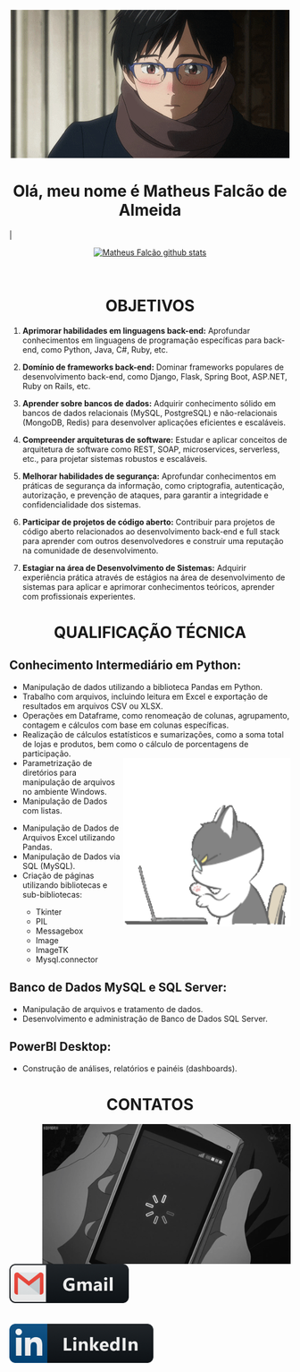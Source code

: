 <p align="center">
  <a><img src="imgs/anime2.gif" alt="Banner"></a>
</p>


<h1 align="center">Olá, meu nome é Matheus Falcão de Almeida</h1>                                                                                                |

<p align="center">
  <a href="https://github.com/izuki005"><img src="https://github-readme-stats.vercel.app/api?username=izuki005&hide_border=true&show_icons=true&theme=radical" alt="Matheus Falcão github stats"></a>
</p>
<br>

<h1 align="center">OBJETIVOS</h1>

1. **Aprimorar habilidades em linguagens back-end:** Aprofundar conhecimentos em linguagens de programação específicas para back-end, como Python, Java, C#, Ruby, etc.

2. **Domínio de frameworks back-end:** Dominar frameworks populares de desenvolvimento back-end, como Django, Flask, Spring Boot, ASP.NET, Ruby on Rails, etc.

3. **Aprender sobre bancos de dados:** Adquirir conhecimento sólido em bancos de dados relacionais (MySQL, PostgreSQL) e não-relacionais (MongoDB, Redis) para desenvolver aplicações eficientes e escaláveis.

4. **Compreender arquiteturas de software:** Estudar e aplicar conceitos de arquitetura de software como REST, SOAP, microservices, serverless, etc., para projetar sistemas robustos e escaláveis.

5. **Melhorar habilidades de segurança:** Aprofundar conhecimentos em práticas de segurança da informação, como criptografia, autenticação, autorização, e prevenção de ataques, para garantir a integridade e confidencialidade dos sistemas.

6. **Participar de projetos de código aberto:** Contribuir para projetos de código aberto relacionados ao desenvolvimento back-end e full stack para aprender com outros desenvolvedores e construir uma reputação na comunidade de desenvolvimento.

7. **Estagiar na área de Desenvolvimento de Sistemas:** Adquirir experiência prática através de estágios na área de desenvolvimento de sistemas para aplicar e aprimorar conhecimentos teóricos, aprender com profissionais experientes.

<h1 align="center">QUALIFICAÇÃO TÉCNICA</h1>

<h2>Conhecimento Intermediário em Python:</h2>
<ul>
  <li>Manipulação de dados utilizando a biblioteca Pandas em Python.</li>
  <li>Trabalho com arquivos, incluindo leitura em Excel e exportação de resultados em arquivos CSV ou XLSX.</li>
  <li>Operações em Dataframe, como renomeação de colunas, agrupamento, contagem e cálculos com base em colunas específicas.</li>
  <li>Realização de cálculos estatísticos e sumarizações, como a soma total de lojas e produtos, bem como o cálculo de porcentagens de participação.</li>
  <img align="right" src="imgs/cat.gif" alt="GIF"  height="300">
  <li>Parametrização de diretórios para manipulação de arquivos no ambiente Windows.</li>
  <li>Manipulação de Dados com listas.</li>
</ul>

<ul>
  <li>Manipulação de Dados de Arquivos Excel utilizando Pandas.</li>
  <li>Manipulação de Dados via SQL (MySQL).</li>
  <li>Criação de páginas utilizando bibliotecas e sub-bibliotecas:</li>
  <ul>
    <li>Tkinter</li>
    <li>PIL</li>
    <li>Messagebox</li>
    <li>Image</li>
    <li>ImageTK</li>
    <li>Mysql.connector</li>
  </ul>
</ul>

<h2>Banco de Dados MySQL e SQL Server:</h2>
<ul>
  <li>Manipulação de arquivos e tratamento de dados.</li>
  <li>Desenvolvimento e administração de Banco de Dados SQL Server.</li>
</ul>

<h2>PowerBI Desktop:</h2>
<ul>
  <li>Construção de análises, relatórios e painéis (dashboards).</li>
</ul>

<h1 align="center"> CONTATOS</h1>
 <img align="right" src="imgs/cellphone.gif" alt="GIF"  height="250">

<div align="left">
  <a href="mailto:falcaomatheus08@gmail.com">
    <img style="margin-right: 20px;" alt="Gmail"  height="70" src="imgs/gmail.png" />
  </a>
  <br>
  <br>
  <br>
  <a href="https://www.linkedin.com/in/matheus-falc%C3%A3o-de-almeida-a96087262/">
    <img alt="Linkedin" height="70" src="imgs/linkedin.png" />
  </a>
</div>
